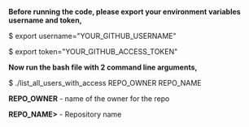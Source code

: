 <b>Before running the code, please export your environment variables username and token,</b>

$ export username="YOUR_GITHUB_USERNAME"

$ export token="YOUR_GITHUB_ACCESS_TOKEN"


<b>Now run the bash file with 2 command line arguments, </b>


$ ./list_all_users_with_access REPO_OWNER REPO_NAME


<b>REPO_OWNER</b> - name of the owner for the repo

<b>REPO_NAME></b> - Repository name
